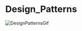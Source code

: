 # Design_Patterns


![DesignPatternsGif](https://user-images.githubusercontent.com/52581582/99150935-ad8a3380-2665-11eb-8c21-aa615ebc1d0d.gif)
